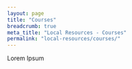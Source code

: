 ```yaml
---
layout: page
title: "Courses"
breadcrumb: true
meta_title: "Local Resources - Courses"
permalink: "local-resources/courses/"
---
```

Lorem Ipsum
